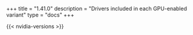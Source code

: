 +++
title = "1.41.0"
description = "Drivers included in each GPU-enabled variant"
type = "docs"
+++

{{< nvidia-versions >}}
